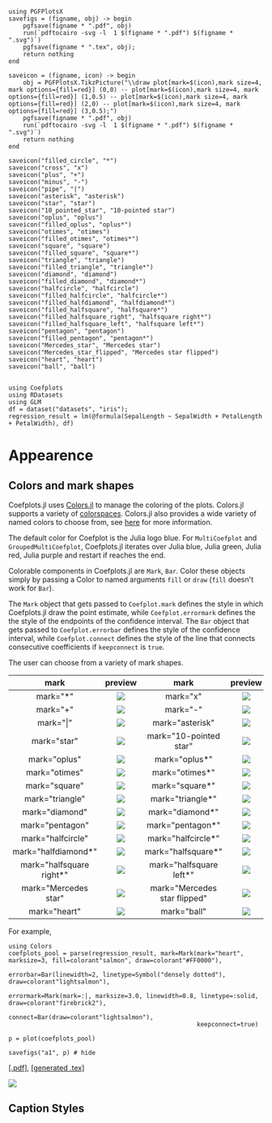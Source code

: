 ```@setup pgf
using PGFPlotsX
savefigs = (figname, obj) -> begin
    pgfsave(figname * ".pdf", obj)
    run(`pdftocairo -svg -l  1 $(figname * ".pdf") $(figname * ".svg")`)
    pgfsave(figname * ".tex", obj);
    return nothing
end

saveicon = (figname, icon) -> begin
    obj = PGFPlotsX.TikzPicture("\\draw plot[mark=$(icon),mark size=4, mark options={fill=red}] (0,0) -- plot[mark=$(icon),mark size=4, mark options={fill=red}] (1,0.5) -- plot[mark=$(icon),mark size=4, mark options={fill=red}] (2,0) -- plot[mark=$(icon),mark size=4, mark options={fill=red}] (3,0.5);")
    pgfsave(figname * ".pdf", obj)
    run(`pdftocairo -svg -l  1 $(figname * ".pdf") $(figname * ".svg")`)
    return nothing
end

saveicon("filled_circle", "*")
saveicon("cross", "x")
saveicon("plus", "+")
saveicon("minus", "-")
saveicon("pipe", "|")
saveicon("asterisk", "asterisk")
saveicon("star", "star")
saveicon("10_pointed_star", "10-pointed star")
saveicon("oplus", "oplus")
saveicon("filled_oplus", "oplus*")
saveicon("otimes", "otimes")
saveicon("filled_otimes", "otimes*")
saveicon("square", "square")
saveicon("filled_square", "square*")
saveicon("triangle", "triangle")
saveicon("filled_triangle", "triangle*")
saveicon("diamond", "diamond")
saveicon("filled_diamond", "diamond*")
saveicon("halfcircle", "halfcircle")
saveicon("filled_halfcircle", "halfcircle*")
saveicon("filled_halfdiamond", "halfdiamond*")
saveicon("filled_halfsquare", "halfsquare*")
saveicon("filled_halfsquare_right", "halfsquare right*")
saveicon("filled_halfsquare_left", "halfsquare left*")
saveicon("pentagon", "pentagon")
saveicon("filled_pentagon", "pentagon*")
saveicon("Mercedes_star", "Mercedes star")
saveicon("Mercedes_star_flipped", "Mercedes star flipped")
saveicon("heart", "heart")
saveicon("ball", "ball")


using Coefplots
using RDatasets
using GLM
df = dataset("datasets", "iris");
regression_result = lm(@formula(SepalLength ~ SepalWidth + PetalLength + PetalWidth), df)
```

# Appearence

## Colors and mark shapes

Coefplots.jl uses [Colors.jl](https://github.com/JuliaGraphics/Colors.jl) to manage the coloring of the plots. Colors.jl supports a variety of [colorspaces](http://juliagraphics.github.io/Colors.jl/stable/constructionandconversion/). Colors.jl also provides a wide variety of named colors to choose from, see [here](http://juliagraphics.github.io/Colors.jl/stable/namedcolors/) for more information. 

The default color for Coefplot is the Julia logo blue. For `MultiCoefplot` and `GroupedMultiCoefplot`, Coefplots.jl iterates over Julia blue, Julia green, Julia red, Julia purple and restart if reaches the end. 

Colorable components in Coefplots.jl are `Mark`, `Bar`. Color these objects simply by passing a Color to named arguments `fill` or `draw` (`fill` doesn't work for `Bar`). 

The `Mark` object that gets passed to `Coefplot.mark` defines the style in which Coefplots.jl draw the point estimate, while `Coefplot.errormark` defines the the style of the endpoints of the confidence interval. The `Bar` object that gets passed to `Coefplot.errorbar` defines the style of the confidence interval, while `Coefplot.connect` defines the style of the line that connects consecutive coefficients if `keepconnect` is `true`.

The user can choose from a variety of mark shapes.

| mark           |    preview | mark           |    preview |
|:--------------:|:----------:|:--------------:|:----------:|
|mark="*"        |![](filled_circle.svg) |mark="x"        |![](cross.svg) |
|mark="+"        |![](plus.svg) |mark="-"        |![](minus.svg) |
|mark="\|"       |![](pipe.svg) |mark="asterisk" |![](asterisk.svg) |
|mark="star"     |![](star.svg) |mark="10-pointed star"     |![](10_pointed_star.svg) |
|mark="oplus"     |![](oplus.svg) |mark="oplus*"     |![](filled_oplus.svg) |
|mark="otimes"     |![](otimes.svg) |mark="otimes*"     |![](filled_otimes.svg) |
|mark="square"     |![](square.svg) |mark="square*"     |![](filled_square.svg) |
|mark="triangle"     |![](triangle.svg) |mark="triangle*"     |![](filled_triangle.svg) |
|mark="diamond"     |![](diamond.svg) |mark="diamond*"     |![](filled_diamond.svg) |
|mark="pentagon"     |![](pentagon.svg) |mark="pentagon*"     |![](filled_pentagon.svg) |
|mark="halfcircle"     |![](halfcircle.svg) |mark="halfcircle*"     |![](filled_halfcircle.svg) |
|mark="halfdiamond*"     |![](filled_halfdiamond.svg) |mark="halfsquare*"     |![](filled_halfsquare.svg) |
|mark="halfsquare right*"     |![](filled_halfsquare_right.svg) |mark="halfsquare left*"     |![](filled_halfsquare_left.svg) |
|mark="Mercedes star"     |![](Mercedes_star.svg) |mark="Mercedes star flipped"     |![](Mercedes_star_flipped.svg) |
|mark="heart"     |![](heart.svg) |mark="ball"     |![](ball.svg) |

For example, 

```@example pgf
using Colors
coefplots_pool = parse(regression_result, mark=Mark(mark="heart", marksize=3, fill=colorant"salmon", draw=colorant"#FF0000"),
                                                    errorbar=Bar(linewidth=2, linetype=Symbol("densely dotted"), draw=colorant"lightsalmon"),
                                                    errormark=Mark(mark=:|, marksize=3.0, linewidth=0.8, linetype=:solid, draw=colorant"firebrick2"),
                                                    connect=Bar(draw=colorant"lightsalmon"),
                                                    keepconnect=true)

p = plot(coefplots_pool)

savefigs("a1", p) # hide
```
[\[.pdf\]](a1.pdf), [\[generated .tex\]](a1.tex)

![](a1.svg)

## Caption Styles

